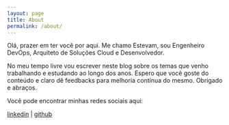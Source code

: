 ```yaml
---
layout: page
title: About
permalink: /about/
---
```


Olá, prazer em ter você por aqui. Me chamo Estevam, sou Engenheiro DevOps, Arquiteto de Soluções Cloud e Desenvolvedor.

No meu tempo livre vou escrever neste blog sobre os temas que venho trabalhando e estudando ao longo dos anos. Espero que você goste do conteúdo e claro dê feedbacks para melhoria contínua do mesmo. Obrigado e abraços.

Você pode encontrar minhas redes sociais aqui:

[linkedin](https://www.linkedin.com/in/estevamrodrigues) | 
[github](https://github.com/estevammr)